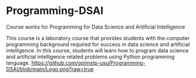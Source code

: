 # Programming-DSAI
Course works for Programming for Data Science and Artificial Intelligence

This course is a laboratory course that provides students with the computer programming background required for success in data science and artificial intelligence.
In this course, students will learn how to program data science and artificial intelligence related problems using Python programming language.
https://github.com/opimstp-usu/Programming-DSAI/blob/main/Logo.png?raw=true
